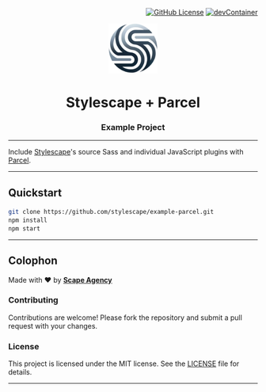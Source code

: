 <div align="right">

[![GitHub License](https://img.shields.io/github/license/stylescape/example-parcel?style=flat-square&logo=readthedocs&logoColor=FFFFFF&label=&labelColor=%23041B26&color=%23041B26&link=LICENSE)](https://github.com/stylescape/example-webpack/blob/main/LICENSE)
[![devContainer](https://img.shields.io/badge/devContainer-23041B26?style=flat-square&logo=Docker&logoColor=%23FFFFFF&labelColor=%23041B26&color=%23041B26)](https://vscode.dev/redirect?url=vscode://ms-vscode-remote.remote-containers/cloneInVolume?url=https://github.com/stylescape/example-webpack)

</div>

<p align="center">
    <img src="https://raw.githubusercontent.com/stylescape/brand/master/src/logo/logo-transparant.png" width="20%" height="20%" alt="Stylescape Logo">
</p>
<h1 align="center" style='border-bottom: none;'>Stylescape + Parcel</h1>
<h3 align="center">Example Project</h3>

---

Include [Stylescape](https://scape.style)'s source Sass and individual JavaScript plugins with [Parcel](https://parceljs.org).

---

## Quickstart

```sh
git clone https://github.com/stylescape/example-parcel.git
npm install
npm start
```

---

## Colophon

Made with ❤️ by **[Scape Agency](https://www.scape.agency)**

### Contributing

Contributions are welcome! Please fork the repository and submit a pull request with your changes.

### License

This project is licensed under the MIT license. See the [LICENSE](LICENSE) file for details.

---

